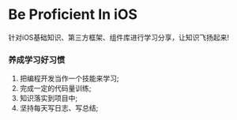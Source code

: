 # Be Proficient In iOS

针对iOS基础知识、第三方框架、组件库进行学习分享，让知识飞扬起来!

### 养成学习好习惯

1. 把编程开发当作一个技能来学习;
2. 完成一定的代码量训练;
3. 知识落实到项目中;
4. 坚持每天写日志、写总结;

